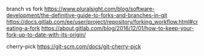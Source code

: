 branch vs fork
https://www.pluralsight.com/blog/software-development/the-definitive-guide-to-forks-and-branches-in-git
https://docs.gitlab.com/ee/user/project/repository/forking_workflow.html#creating-a-fork
https://about.gitlab.com/blog/2016/12/01/how-to-keep-your-fork-up-to-date-with-its-origin/

cherry-pick
https://git-scm.com/docs/git-cherry-pick